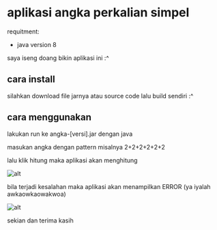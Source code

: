 # aplikasi angka perkalian simpel

requitment:

- java version 8

saya iseng doang bikin aplikasi ini :^

## cara install

silahkan download file jarnya atau source code lalu build sendiri :^

## cara menggunakan

lakukan run ke angka-[versi].jar dengan java

masukan angka dengan pattern misalnya 2+2+2+2+2+2

lalu klik hitung maka aplikasi akan menghitung

![alt](https://api.pcloud.com/getpubthumb?code=XZxfpv7ZkYkmPCs1ngfEPDHX8hAL5maLr3My&linkpassword=undefined&size=406x327&crop=0&type=auto)

bila terjadi kesalahan maka aplikasi akan menampilkan ERROR (ya iyalah awkaowkaowakwoa)

![alt](https://api.pcloud.com/getpubthumb?code=XZeupv7ZdqikGFTdUYSiogevWFNWPS1JgfkV&linkpassword=undefined&size=406x327&crop=0&type=auto)

sekian dan terima kasih
